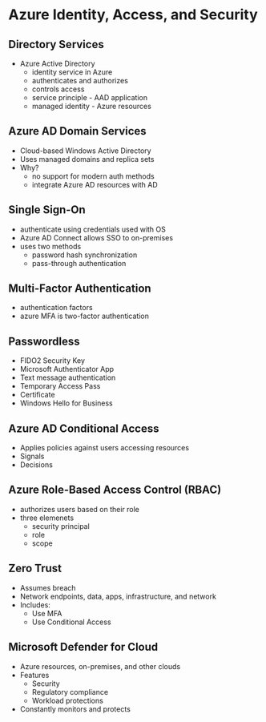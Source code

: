 # Azure Identity, Access, and Security

## Directory Services

- Azure Active Directory
  - identity service in Azure
  - authenticates and authorizes
  - controls access
  - service principle - AAD application
  - managed identity - Azure resources

## Azure AD Domain Services

- Cloud-based Windows Active Directory
- Uses managed domains and replica sets
- Why?
  - no support for modern auth methods
  - integrate Azure AD resources with AD

## Single Sign-On

- authenticate using credentials used with OS
- Azure AD Connect allows SSO to on-premises
- uses two methods
  - password hash synchronization
  - pass-through authentication

## Multi-Factor Authentication

- authentication factors
- azure MFA is two-factor authentication

## Passwordless

- FIDO2 Security Key
- Microsoft Authenticator App
- Text message authentication
- Temporary Access Pass
- Certificate
- Windows Hello for Business

## Azure AD Conditional Access

- Applies policies against users accessing resources
- Signals
- Decisions

## Azure Role-Based Access Control (RBAC)

- authorizes users based on their role
- three elemenets
  - security principal
  - role
  - scope

## Zero Trust

- Assumes breach
- Network endpoints, data, apps, infrastructure, and network
- Includes:
  - Use MFA
  - Use Conditional Access

## Microsoft Defender for Cloud

- Azure resources, on-premises, and other clouds
- Features
  - Security
  - Regulatory compliance
  - Workload protections
- Constantly monitors and protects
